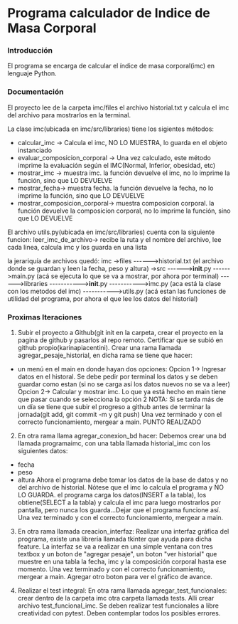 # Programa calculador de Indice de Masa Corporal

### Introducción
 El programa se encarga de calcular el índice de masa corporal(imc) en lenguaje Python.
 
### Documentación

El proyecto lee de la carpeta imc/files el archivo historial.txt y calcula el imc del archivo para mostrarlos en la
terminal.

La clase imc(ubicada en imc/src/libraries) tiene los sigientes métodos:
- calcular_imc -> Calcula el imc, NO LO MUESTRA, lo guarda en el objeto instanciado
- evaluar_composicion_corporal -> Una vez calculado, este método imprime la evaluación según el IMC(Normal, Inferior,
obesidad, etc)
- mostrar_imc -> muestra imc. la función devuelve el imc, no lo imprime la función, sino que LO DEVUELVE
- mostrar_fecha-> muestra fecha. la función devuelve la fecha, no lo imprime la función, sino que LO DEVUELVE
- mostrar_composicion_corporal-> muestra composicion corporal. la función devuelve la composicion corporal, no lo imprime 
la función, sino que LO DEVUELVE

El archivo utils.py(ubicada en imc/src/libraries) cuenta con la siguiente funcion:
leer_imc_de_archivo-> recibe la ruta y el nombre del archivo, lee cada linea, calcula imc y los guarda en una lista

la jerariquía de archivos quedó:
imc
->files
------>historial.txt	(el archivo donde se guardan y leen la fecha, peso y altura)
->src
------>__init__.py
------>main.py		(acá se ejecuta lo que se va a mostrar, por ahora por terminal)
------>libraries
----------->__init__.py
----------->imc.py		(aca está la clase con los metodos del imc)
----------->utils.py		(acá estan las funciones de utilidad del programa, por ahora el que lee los datos del historial)


### Proximas Iteraciones
1) Subir el proyecto a Github(git init en la carpeta, crear el proyecto en la pagina de github y pasarlos al repo remoto.
Certificar que se subió en github propio(karinapiacentini). Crear una rama llamada
agregar_pesaje_historial, en dicha rama se tiene que hacer:
- un menú en el main en donde hayan dos opciones:
	Opcion 1-> Ingresar datos en el historal. Se debe pedir por terminal los datos y se deben guardar como estan
		  (si no se carga así los datos nuevos no se va a leer)
	Opcion 2-> Calcular y mostrar imc. Lo que ya está hecho en main tiene que pasar cuando se selecciona la opción 2
NOTA: Si se tarda más de un día se tiene que subir el progreso a github antes de terminar la jornada(git add, git commit -m
y git push)
Una vez terminado y con el correcto funcionamiento, mergear a main.
PUNTO REALIZADO
  

2) En otra rama llama agregar_conexion_bd hacer:
 Debemos crear una bd llamada programaimc, con una tabla llamada historial_imc con los siguientes datos:
- fecha
- peso
- altura
Ahora el programa debe tomar los datos de la base de datos y no del archivo de historial. Nótese que el imc lo calcula el
programa y NO LO GUARDA. el programa carga los datos(INSERT a la tabla), los obtiene(SELECT a la tabla) y calcula el imc
para luego mostrarlos por pantalla, pero nunca los guarda...Dejar que el programa funcione así.
Una vez terminado y con el correcto funcionamiento, mergear a main.

3) En otra rama llamada creacion_interfaz:
Realizar una interfaz gráfica del programa, existe una librería llamada tkinter que ayuda para dicha feature.
La interfaz se va a realizar en una simple ventana con tres textbox y un boton de "agregar pesaje", un boton 
"ver historial" que muestre en una tabla la fecha, imc y la composición corporal hasta ese momento.
Una vez terminado y con el correcto funcionamiento, mergear a main.
Agregar otro boton para ver el gráfico de avance.

4) Realizar el test integral: En otra rama llamada agregar_test_funcionales:
crear dentro de la carpeta imc otra carpeta llamada tests. Alli crear archivo test_funcional_imc. Se deben realizar
test funcionales a libre creatividad con pytest. Deben contemplar todos los posibles errores.

 
 